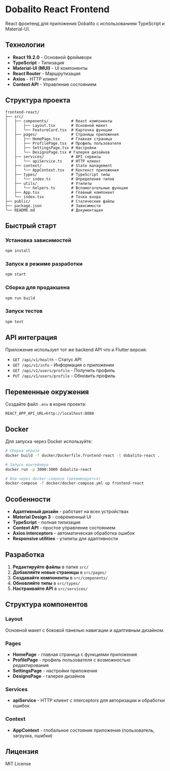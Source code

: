 # Dobalito React Frontend

React фронтенд для приложения Dobalito с использованием TypeScript и Material-UI.

## Технологии

- **React 19.2.0** - Основной фреймворк
- **TypeScript** - Типизация
- **Material-UI (MUI)** - UI компоненты
- **React Router** - Маршрутизация
- **Axios** - HTTP клиент
- **Context API** - Управление состоянием

## Структура проекта

```
frontend-react/
├── src/
│   ├── components/          # React компоненты
│   │   ├── Layout.tsx       # Основной макет
│   │   └── FeatureCard.tsx  # Карточка функции
│   ├── pages/               # Страницы приложения
│   │   ├── HomePage.tsx     # Главная страница
│   │   ├── ProfilePage.tsx  # Профиль пользователя
│   │   ├── SettingsPage.tsx # Настройки
│   │   └── DesignsPage.tsx # Галерея дизайнов
│   ├── services/            # API сервисы
│   │   └── apiService.ts    # HTTP клиент
│   ├── context/             # State management
│   │   └── AppContext.tsx   # Контекст приложения
│   ├── types/               # TypeScript типы
│   │   └── index.ts         # Определения типов
│   ├── utils/               # Утилиты
│   │   └── helpers.ts       # Вспомогательные функции
│   ├── App.tsx              # Главный компонент
│   └── index.tsx            # Точка входа
├── public/                  # Статические файлы
├── package.json             # Зависимости
└── README.md                # Документация
```

## Быстрый старт

### Установка зависимостей
```bash
npm install
```

### Запуск в режиме разработки
```bash
npm start
```

### Сборка для продакшена
```bash
npm run build
```

### Запуск тестов
```bash
npm test
```

## API интеграция

Приложение использует тот же backend API что и Flutter версия:

- `GET /api/v1/health` - Статус API
- `GET /api/v1/info` - Информация о приложении
- `GET /api/v1/users/profile` - Получить профиль
- `PUT /api/v1/users/profile` - Обновить профиль

## Переменные окружения

Создайте файл `.env` в корне проекта:

```env
REACT_APP_API_URL=http://localhost:8080
```

## Docker

Для запуска через Docker используйте:

```bash
# Сборка образа
docker build -f docker/Dockerfile.frontend-react -t dobalito-react .

# Запуск контейнера
docker run -p 3000:3000 dobalito-react

# Или через docker-compose (рекомендуется)
docker-compose -f docker/docker-compose.yml up frontend-react
```

## Особенности

- **Адаптивный дизайн** - работает на всех устройствах
- **Material Design 3** - современный UI
- **TypeScript** - полная типизация
- **Context API** - простое управление состоянием
- **Axios interceptors** - автоматическая обработка ошибок
- **Responsive utilities** - утилиты для адаптивности

## Разработка

1. **Редактируйте файлы** в папке `src/`
2. **Добавляйте новые страницы** в `src/pages/`
3. **Создавайте компоненты** в `src/components/`
4. **Обновляйте типы** в `src/types/`
5. **Настраивайте API** в `src/services/`

## Структура компонентов

### Layout
Основной макет с боковой панелью навигации и адаптивным дизайном.

### Pages
- **HomePage** - главная страница с функциями приложения
- **ProfilePage** - профиль пользователя с возможностью редактирования
- **SettingsPage** - настройки приложения
- **DesignsPage** - галерея дизайнов

### Services
- **apiService** - HTTP клиент с interceptors для авторизации и обработки ошибок

### Context
- **AppContext** - глобальное состояние приложения (пользователь, загрузка, ошибки)

## Лицензия

MIT License